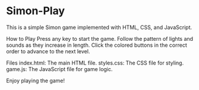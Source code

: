 # Simon-Play

This is a simple Simon game implemented with HTML, CSS, and JavaScript.

How to Play
Press any key to start the game.
Follow the pattern of lights and sounds as they increase in length.
Click the colored buttons in the correct order to advance to the next level.

Files
index.html: The main HTML file.
styles.css: The CSS file for styling.
game.js: The JavaScript file for game logic.

Enjoy playing the game!
